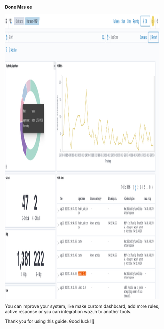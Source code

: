 **Done Mas ee**

<img width="1855" height="929" alt="image" src="dashboard.png" />

You can improve your system, like make custom dashboard, add more rules, active response or you can integration wazuh to another tools. 

Thank you for using this guide. Good luck! 🙌

